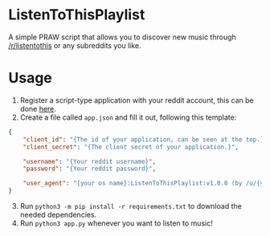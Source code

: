 # ListenToThisPlaylist

A simple PRAW script that allows you to discover new music through
[/r/listentothis](https://reddit.com/r/listentothis) or any subreddits you
like.

# Usage

1. Register a script-type application with your reddit account, this can be
   done [here](https://www.reddit.com/prefs/apps/).
2. Create a file called `app.json` and fill it out, following this template:

```json
{
    "client_id": "{The id of your application, can be seen at the top.}",
    "client_secret": "{The client secret of your application.}",

    "username": "{Your reddit username}",
    "password": "{Your reddit password}",

    "user_agent": "{your os name}:ListenToThisPlaylist:v1.0.0 (by /u/{your username})"
}
```

3. Run `python3 -m pip install -r requirements.txt` to download the needed dependencies.
4. Run `python3 app.py` whenever you want to listen to music!

